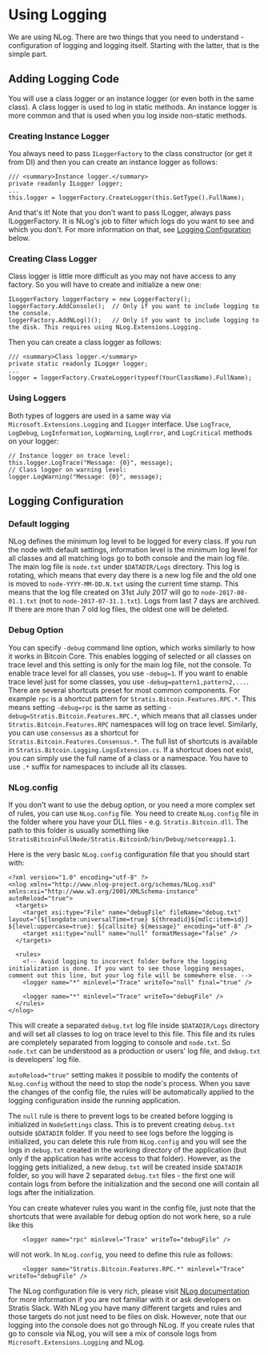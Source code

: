 # Using Logging

We are using NLog. There are two things that you need to understand - configuration of logging and logging itself. Starting with the latter, that is the simple part.

## Adding Logging Code

You will use a class logger or an instance logger (or even both in the same class). A class logger is used to log in static methods. An instance logger is more common and that is used when you log inside non-static methods. 


### Creating Instance Logger

You always need to pass `ILoggerFactory` to the class constructor (or get it from DI) and then you can create an instance logger as follows:

```
/// <summary>Instance logger.</summary>
private readonly ILogger logger;
...
this.logger = loggerFactory.CreateLogger(this.GetType().FullName);
```

And that's it! Note that you don't want to pass ILogger, always pass ILoggerFactory. It is NLog's job to filter which logs do you want to see and which you don't. 
For more information on that, see [Logging Configuration](#logging-configuration) below.


### Creating Class Logger

Class logger is little more difficult as you may not have access to any factory. So you will have to create and initialize a new one:

```
ILoggerFactory loggerFactory = new LoggerFactory();
loggerFactory.AddConsole();  // Only if you want to include logging to the console.
loggerFactory.AddNLog()();   // Only if you want to include logging to the disk. This requires using NLog.Extensions.Logging.

```

Then you can create a class logger as follows:

```
/// <summary>Class logger.</summary>
private static readonly ILogger logger;
...
logger = loggerFactory.CreateLogger(typeof(YourClassName).FullName);
```


### Using Loggers

Both types of loggers are used in a same way via `Microsoft.Extensions.Logging` and `ILogger` interface.
Use `LogTrace`, `LogDebug`, `LogInformation`, `LogWarning`, `LogError`, and `LogCritical` methods on your logger:

```
// Instance logger on trace level:
this.logger.LogTrace("Message: {0}", message);
// Class logger on warning level:
logger.LogWarning("Message: {0}", message);
```


## Logging Configuration


### Default logging

NLog defines the minimum log level to be logged for every class. If you run the node with default settings, information level is the minimum log level for all classes 
and all matching logs go to both console and the main log file. The main log file is `node.txt` under `$DATADIR/Logs` directory. This log is rotating, which means 
that every day there is a new log file and the old one is moved to `node-YYYY-MM-DD.N.txt` using the current time stamp. This means that the log file created on 31st July 2017 
will go to `node-2017-08-01.1.txt` (not to `node-2017-07-31.1.txt`). Logs from last 7 days are archived. If there are more than 7 old log files, the oldest one 
will be deleted.


### Debug Option

You can specify `-debug` command line option, which works similarly to how it works in Bitcoin Core. This enables logging of selected or all classes on trace level and this 
setting is only for the main log file, not the console. To enable trace level for all classes, you use `-debug=1`. If you want to enable trace level just for some classes, you use `-debug=pattern1,pattern2,...`. 
There are several shortcuts preset for most common components. For example `rpc` is a shortcut pattern for `Stratis.Bitcoin.Features.RPC.*`. This means setting `-debug=rpc` is 
the same as setting `-debug=Stratis.Bitcoin.Features.RPC.*`, which means that all classes under `Stratis.Bitcoin.Features.RPC` namespaces will log on trace level. Similarly, 
you can use `consensus` as a shortcut for `Stratis.Bitcoin.Features.Consensus.*`. The full list of shortcuts is available in `Stratis.Bitcoin.Logging.LogsExtension.cs`. 
If a shortcut does not exist, you can simply use the full name of a class or a namespace. You have to use `.*` suffix for namespaces to include all its classes.


### NLog.config

If you don't want to use the debug option, or you need a more complex set of rules, you can use `NLog.config` file. You need to create `NLog.config` file in the folder where 
you have your DLL files - e.g. `Stratis.Bitcoin.dll`. The path to this folder is usually something like `StratisBitcoinFullNode/Stratis.BitcoinD/bin/Debug/netcoreapp1.1`.

Here is the very basic `NLog.config` configuration file that you should start with:

```
<?xml version="1.0" encoding="utf-8" ?>
<nlog xmlns="http://www.nlog-project.org/schemas/NLog.xsd" xmlns:xsi="http://www.w3.org/2001/XMLSchema-instance" autoReload="true">
  <targets>
    <target xsi:type="File" name="debugFile" fileName="debug.txt" layout="[${longdate:universalTime=true} ${threadid}${mdlc:item=id}] ${level:uppercase=true}: ${callsite} ${message}" encoding="utf-8" /> 
    <target xsi:type="null" name="null" formatMessage="false" /> 
  </targets>

  <rules>
    <!-- Avoid logging to incorrect folder before the logging initialization is done. If you want to see those logging messages, comment out this line, but your log file will be somewhere else. -->
    <logger name="*" minlevel="Trace" writeTo="null" final="true" />

    <logger name="*" minlevel="Trace" writeTo="debugFile" />
  </rules>
</nlog>
```

This will create a separated `debug.txt` log file inside `$DATADIR/Logs` directory and will set all classes to log on trace level to this file.
This file and its rules are completely separated from logging to console and `node.txt`. So `node.txt` can be understood as a production or users' log file,
and `debug.txt` is developers' log file. 

`autoReload="true"` setting makes it possible to modify the contents of `NLog.config` without the need to stop the node's process. When you save the changes of the config file, 
the rules will be automatically applied to the logging configuration inside the running application.

The `null` rule is there to prevent logs to be created before logging is initialized in `NodeSettings` class. This is to prevent creating `debug.txt` outside `$DATADIR` folder. 
If you need to see logs before the logging is initialized, you can delete this rule from `NLog.config` and you will see the logs in `debug.txt` created in the working directory 
of the application (but only if the application has write access to that folder). However, as the logging gets initialized, a new `debug.txt` will be created inside `$DATADIR` folder,
so you will have 2 separated `debug.txt` files - the first one will contain logs from before the initialization and the second one will contain all logs after the initialization.

You can create whatever rules you want in the config file, just note that the shortcuts that were available for debug option do not work here, so a rule like this

```
    <logger name="rpc" minlevel="Trace" writeTo="debugFile" />
```

will not work. In `NLog.config`, you need to define this rule as follows:

```
    <logger name="Stratis.Bitcoin.Features.RPC.*" minlevel="Trace" writeTo="debugFile" />
```


The NLog configuration file is very rich, please visit [NLog documentation](https://github.com/nlog/NLog/wiki/Configuration-file) for more information if you are not familiar with it
or ask developers on Stratis Slack. With NLog you have many different targets and rules and those targets do not just need to be files on disk. However, note that our logging 
into the console does not go through NLog. If you create rules that go to console via NLog, you will see a mix of console logs from `Microsoft.Extensions.Logging` 
and NLog.

